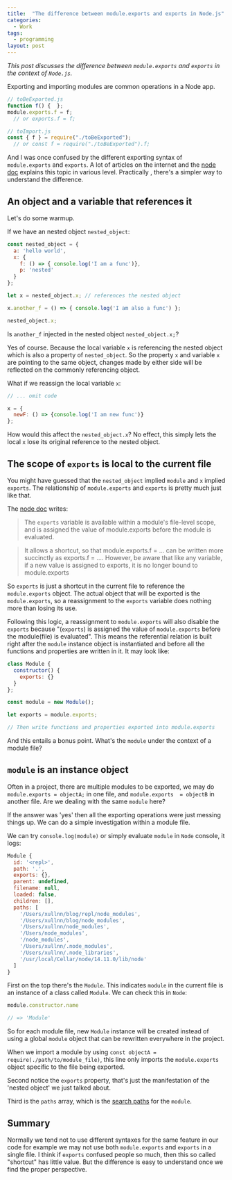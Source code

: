 ```yaml
---
title:  "The difference between module.exports and exports in Node.js"
categories:
  - Work
tags:
  - programming
layout: post
---
```


*This post discusses the difference between `module.exports` and `exports` in the context of `Node.js`.*


Exporting and importing modules are common operations in a Node app.

```js
// toBeExported.js
function f() {  };
module.exports.f = f;
  // or exports.f = f;

// toImport.js
const { f } = require("./toBeExported");
  // or const f = require("./toBeExported").f;
```


And I was once confused by the different exporting syntax of `module.exports` and `exports`.
A lot of articles on the internet and the [node doc](https://nodejs.org/api/modules.html#modules_exports_shortcut) explains this topic in various level. Practically , there's a simpler way to understand the difference.

## An object and a variable that references it

Let's do some warmup.

If we have an nested object `nested_object`:

```js
const nested_object = {
  a: 'hello world',
  x: {
    f: () => { console.log('I am a func')},
    p: 'nested'
  }
};

let x = nested_object.x; // references the nested object

x.another_f = () => { console.log('I am also a func') };

nested_object.x;
```

Is `another_f` injected in the nested object `nested_object.x;`?

Yes of course. Because the local variable `x` is referencing the nested object which is also a property of `nested_object`. So the property `x` and variable `x` are pointing to the same object, changes made by either side will be reflected on the commonly referencing object.

What if we reassign the local variable `x`:

```js
// ... omit code

x = {
  newF: () => {console.log('I am new func')}
};
```
How would this affect the `nested_object.x`? No effect, this simply lets the local `x` lose its original reference to the nested object.

## The scope of `exports` is local to the current file

You might have guessed that the `nested_object` implied `module` and `x` implied `exports`. The relationship of `module.exports` and `exports` is pretty much just like that.

The [node doc](https://nodejs.org/api/modules.html#modules_exports_shortcut) writes:

> The `exports` variable is available within a module's file-level scope, and is assigned the value of module.exports before the module is evaluated.

> It allows a shortcut, so that module.exports.f = ... can be written more succinctly as exports.f = .... However, be aware that like any variable, if a new value is assigned to exports, it is no longer bound to module.exports

So `exports` is just a shortcut in the current file to reference the `module.exports` object. The actual object that will be exported is the `module.exports`, so a reassignment to the `exports` variable does nothing more than losing its use.

Following this logic, a reassignment to `module.exports` will also disable the `exports` because "(`exports`) is assigned the value of `module.exports` before the module(file) is evaluated". This means the referential relation is built right after the `module` instance object is instantiated and before all the functions and properties are written in it. It may look like:

```js
class Module {
  constructor() {
    exports: {}
  }
};

const module = new Module();

let exports = module.exports;

// Then write functions and properties exported into module.exports
```

And this entails a bonus point. What's the `module` under the context of a module file?

## `module` is an instance object

Often in a project, there are multiple modules to be exported, we may do `module.exports = objectA;` in one file, and `module.exports  = objectB` in another file. Are we dealing with the same `module` here?

If the answer was 'yes' then all the exporting operations were just messing things up. We can do a simple investigation within a module file.

We can try `console.log(module)` or simply evaluate `module` in `Node` console, it logs:

```js
Module {
  id: '<repl>',
  path: '.',
  exports: {},
  parent: undefined,
  filename: null,
  loaded: false,
  children: [],
  paths: [
    '/Users/xullnn/blog/repl/node_modules',
    '/Users/xullnn/blog/node_modules',
    '/Users/xullnn/node_modules',
    '/Users/node_modules',
    '/node_modules',
    '/Users/xullnn/.node_modules',
    '/Users/xullnn/.node_libraries',
    '/usr/local/Cellar/node/14.11.0/lib/node'
  ]
}
```

First on the top there's the `Module`. This indicates `module` in the current file is an instance of a class called `Module`. We can check this in `Node`:

```js
module.constructor.name

// => 'Module'
```

So for each module file, new `Module` instance will be created instead of using a global `module` object that can be rewritten everywhere in the project.

When we import a module by using `const objectA = require(./path/to/module_file)`, this line only imports the `module.exports` object specific to the file being exported.

Second notice the `exports` property, that's just the manifestation of the 'nested object' we just talked about.

Third is the `paths` array, which is the [search paths](https://nodejs.org/api/modules.html#modules_module_paths) for the `module`.

## Summary

Normally we tend not to use different syntaxes for the same feature in our code for example we may not use both `module.exports` and `exports` in a single file. I think if `exports` confused people so much, then this so called "shortcut" has little value. But the difference is easy to understand once we find the proper perspective.



